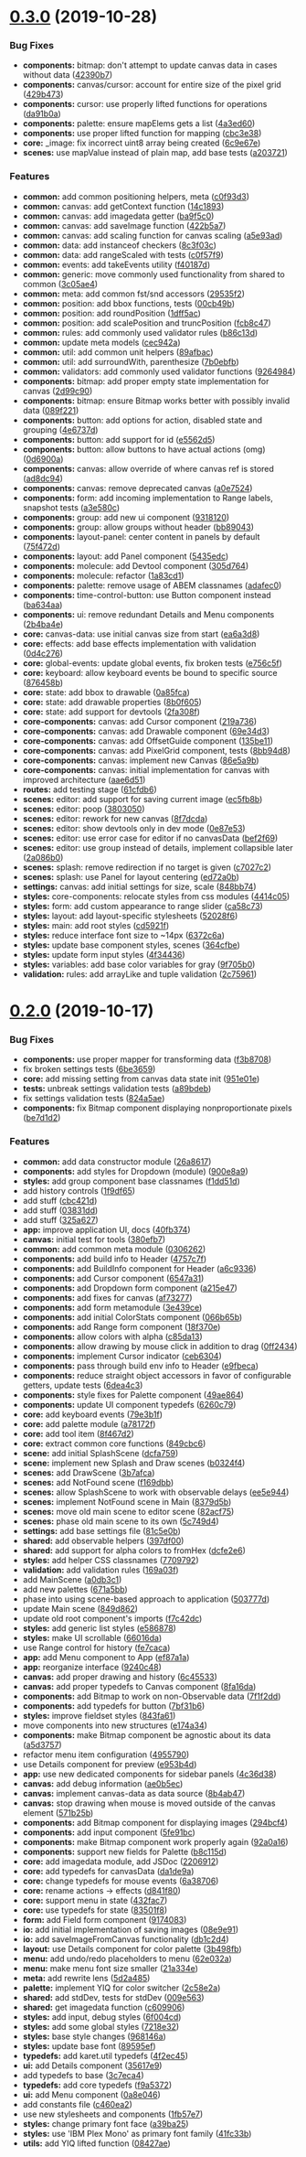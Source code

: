 # [0.3.0](https://github.com/stuf/etm12-pixel-app/compare/v0.2.0...v0.3.0) (2019-10-28)


### Bug Fixes

* **components:** bitmap: don't attempt to update canvas data in cases without data ([42390b7](https://github.com/stuf/etm12-pixel-app/commit/42390b74e84b8b4eaab80a2ebb4516fcb085f11b))
* **components:** canvas/cursor: account for entire size of the pixel grid ([429b473](https://github.com/stuf/etm12-pixel-app/commit/429b4735785437aede7744d0b031e168b3db522c))
* **components:** cursor: use properly lifted functions for operations ([da91b0a](https://github.com/stuf/etm12-pixel-app/commit/da91b0a34fc2f0438f96a29da55e66960cffe821))
* **components:** palette: ensure mapElems gets a list ([4a3ed60](https://github.com/stuf/etm12-pixel-app/commit/4a3ed602f32b4c25145b055b19b1f3011ace3962))
* **components:** use proper lifted function for mapping ([cbc3e38](https://github.com/stuf/etm12-pixel-app/commit/cbc3e38e7a12da9b83f5785758f46d701c3950cb))
* **core:** _image: fix incorrect uint8 array being created ([6c9e67e](https://github.com/stuf/etm12-pixel-app/commit/6c9e67e0817607a9298d4e315410b27843d207ca))
* **scenes:** use mapValue instead of plain map, add base tests ([a203721](https://github.com/stuf/etm12-pixel-app/commit/a203721094932a7d76172025e561749b58793414))


### Features

* **common:** add common positioning helpers, meta ([c0f93d3](https://github.com/stuf/etm12-pixel-app/commit/c0f93d302e81cd488fed12e4d8f073207f30972c))
* **common:** canvas: add getContext function ([14c1893](https://github.com/stuf/etm12-pixel-app/commit/14c1893f8db8cc7781c42f52d3cf861b0018f78d))
* **common:** canvas: add imagedata getter ([ba9f5c0](https://github.com/stuf/etm12-pixel-app/commit/ba9f5c0af166443b520eaee8a7fb336546eec138))
* **common:** canvas: add saveImage function ([422b5a7](https://github.com/stuf/etm12-pixel-app/commit/422b5a7ff518ad1a8d6960341e569313e114a264))
* **common:** canvas: add scaling function for canvas scaling ([a5e93ad](https://github.com/stuf/etm12-pixel-app/commit/a5e93ad65576daefe043cd1d2de62f1ceccd887b))
* **common:** data: add instanceof checkers ([8c3f03c](https://github.com/stuf/etm12-pixel-app/commit/8c3f03c3d03376e2a2e915a7a07a61f08fb3e299))
* **common:** data: add rangeScaled with tests ([c0f57f9](https://github.com/stuf/etm12-pixel-app/commit/c0f57f9f1ff6442cb0ac784be80d5a3ec0e5b10f))
* **common:** events: add takeEvents utility ([f40187d](https://github.com/stuf/etm12-pixel-app/commit/f40187db1de96b80027aebf735eb3e676c011a6b))
* **common:** generic: move commonly used functionality from shared to common ([3c05ae4](https://github.com/stuf/etm12-pixel-app/commit/3c05ae4eec1c4a975f830ce2915264e348232971))
* **common:** meta: add common fst/snd accessors ([29535f2](https://github.com/stuf/etm12-pixel-app/commit/29535f2592047f54fd95a8bf49eea50e89af47a4))
* **common:** position: add bbox functions, tests ([00cb49b](https://github.com/stuf/etm12-pixel-app/commit/00cb49bb2a8a5748953d75c02c7c10d39736b40f))
* **common:** position: add roundPosition ([1dff5ac](https://github.com/stuf/etm12-pixel-app/commit/1dff5ac94abd2737ea2a5e50514f4e66da2d4037))
* **common:** position: add scalePosition and truncPosition ([fcb8c47](https://github.com/stuf/etm12-pixel-app/commit/fcb8c47846d02045f4b1bbd8cc84d7feb750e810))
* **common:** rules: add commonly used validator rules ([b86c13d](https://github.com/stuf/etm12-pixel-app/commit/b86c13d6e57810c49b68d286106ccf7ad00f4b25))
* **common:** update meta models ([cec942a](https://github.com/stuf/etm12-pixel-app/commit/cec942ae62ef665c3d4a393348393662124b2822))
* **common:** util: add common unit helpers ([89afbac](https://github.com/stuf/etm12-pixel-app/commit/89afbac23cb1daa4b07a1dc87de8422ba9c7a7aa))
* **common:** util: add surroundWith, parenthesize ([7b0ebfb](https://github.com/stuf/etm12-pixel-app/commit/7b0ebfbe905b92f5d0d33251b2018851ca4b5ae2))
* **common:** validators: add commonly used validator functions ([9264984](https://github.com/stuf/etm12-pixel-app/commit/9264984cb615116e5e4908d720aecb864d687a81))
* **components:** bitmap: add proper empty state implementation for canvas ([2d99c90](https://github.com/stuf/etm12-pixel-app/commit/2d99c90a43e576052275a7216cf2c23b0dab402d))
* **components:** bitmap: ensure Bitmap works better with possibly invalid data ([089f221](https://github.com/stuf/etm12-pixel-app/commit/089f221810f376dbd42724886c0a390dc1c8d3e1))
* **components:** button: add options for action, disabled state and grouping ([4e6737d](https://github.com/stuf/etm12-pixel-app/commit/4e6737d9c24c337e662408962b2a3af676a46de8))
* **components:** button: add support for id ([e5562d5](https://github.com/stuf/etm12-pixel-app/commit/e5562d5854d6422f6c12c3f73518caa4ae3b146b))
* **components:** button: allow buttons to have actual actions (omg) ([0d6900a](https://github.com/stuf/etm12-pixel-app/commit/0d6900a6bb3f36e5142837b177df1cc8c5c41a9a))
* **components:** canvas: allow override of where canvas ref is stored ([ad8dc94](https://github.com/stuf/etm12-pixel-app/commit/ad8dc947f88044568c883a7131ee881d58439f3d))
* **components:** canvas: remove deprecated canvas ([a0e7524](https://github.com/stuf/etm12-pixel-app/commit/a0e7524544d076bc5bd456042b7380f016ea8251))
* **components:** form: add incoming implementation to Range labels, snapshot tests ([a3e580c](https://github.com/stuf/etm12-pixel-app/commit/a3e580c2e1a6effb614b16eb28fc7b7108fc2e00))
* **components:** group: add new ui component ([9318120](https://github.com/stuf/etm12-pixel-app/commit/931812040422e9a2d78f9fa5b5e3097f4e0c7816))
* **components:** group: allow groups without header ([bb89043](https://github.com/stuf/etm12-pixel-app/commit/bb890437bea849d0830952e13b00437ac43b91a4))
* **components:** layout-panel: center content in panels by default ([75f472d](https://github.com/stuf/etm12-pixel-app/commit/75f472d04f5d1311f30633448c245783d82d2b41))
* **components:** layout: add Panel component ([5435edc](https://github.com/stuf/etm12-pixel-app/commit/5435edc398f648ea88dd6e44f6b9a40bf7962780))
* **components:** molecule: add Devtool component ([305d764](https://github.com/stuf/etm12-pixel-app/commit/305d764b6d2de96273def28df90e9d1884ab2d3b))
* **components:** molecule: refactor ([1a83cd1](https://github.com/stuf/etm12-pixel-app/commit/1a83cd16d6098fd6e4d430f0cf42895955c48c86))
* **components:** palette: remove usage of ABEM classnames ([adafec0](https://github.com/stuf/etm12-pixel-app/commit/adafec07e5dd395ec2db68367ee5cac3dbc47d93))
* **components:** time-control-button: use Button component instead ([ba634aa](https://github.com/stuf/etm12-pixel-app/commit/ba634aa0378ea69d184f498f428bc6a1c8865c54))
* **components:** ui: remove redundant Details and Menu components ([2b4ba4e](https://github.com/stuf/etm12-pixel-app/commit/2b4ba4e05f4f5ec549a853af6f723490f8fed675))
* **core:** canvas-data: use initial canvas size from start ([ea6a3d8](https://github.com/stuf/etm12-pixel-app/commit/ea6a3d813af92632c8bdc204ed4f4616830e3533))
* **core:** effects: add base effects implementation with validation ([0d4c276](https://github.com/stuf/etm12-pixel-app/commit/0d4c276caa4d2ab2521abf85c57287e3d48446cd))
* **core:** global-events: update global events, fix broken tests ([e756c5f](https://github.com/stuf/etm12-pixel-app/commit/e756c5f8db62bcfef7a210f9cc579646acffab8a))
* **core:** keyboard: allow keyboard events be bound to specific source ([876458b](https://github.com/stuf/etm12-pixel-app/commit/876458bf78097ecb8ccf376f59248b0161ba11fd))
* **core:** state: add bbox to drawable ([0a85fca](https://github.com/stuf/etm12-pixel-app/commit/0a85fcac4d28f905bb2aa2a3ebd847c0fd8ddb65))
* **core:** state: add drawable properties ([8b0f605](https://github.com/stuf/etm12-pixel-app/commit/8b0f6057936573f26236abdccd3b5b96f80b470d))
* **core:** state: add support for devtools ([2fa308f](https://github.com/stuf/etm12-pixel-app/commit/2fa308f146d59edb28500544e835d337bc58a7e7))
* **core-components:** canvas: add Cursor component ([219a736](https://github.com/stuf/etm12-pixel-app/commit/219a7367efc97bca4ae997e7c68bebaa45935c9e))
* **core-components:** canvas: add Drawable component ([69e34d3](https://github.com/stuf/etm12-pixel-app/commit/69e34d3d622f8b53b78c91993852c71043c76937))
* **core-components:** canvas: add OffsetGuide component ([135be11](https://github.com/stuf/etm12-pixel-app/commit/135be1107ad1763c6e20be0ca5468e404ff3b113))
* **core-components:** canvas: add PixelGrid component, tests ([8bb94d8](https://github.com/stuf/etm12-pixel-app/commit/8bb94d81d25755cc10098c488185344f90015917))
* **core-components:** canvas: implement new Canvas ([86e5a9b](https://github.com/stuf/etm12-pixel-app/commit/86e5a9b2cea56e2cf2f3542a4eb73d2864d7fb99))
* **core-components:** canvas: initial implementation for canvas with improved architecture ([aae6d51](https://github.com/stuf/etm12-pixel-app/commit/aae6d519a39264365f4b050c29e5458fbe974993))
* **routes:** add testing stage ([61cfdb6](https://github.com/stuf/etm12-pixel-app/commit/61cfdb653b3e9ee2cda05f4f4985d6dab12a12c6))
* **scenes:** editor: add support for saving current image ([ec5fb8b](https://github.com/stuf/etm12-pixel-app/commit/ec5fb8b9418c1935e1c41324423567cc85f6d6ea))
* **scenes:** editor: poop ([3803050](https://github.com/stuf/etm12-pixel-app/commit/3803050013b6d4168d7f106d454ec0c419191670))
* **scenes:** editor: rework for new canvas ([8f7dcda](https://github.com/stuf/etm12-pixel-app/commit/8f7dcda73d6bfa5313d730f22512058bfabad1b5))
* **scenes:** editor: show devtools only in dev mode ([0e87e53](https://github.com/stuf/etm12-pixel-app/commit/0e87e5321da7bfdbfc638c0341624a5632d027ae))
* **scenes:** editor: use error case for editor if no canvasData ([bef2f69](https://github.com/stuf/etm12-pixel-app/commit/bef2f69a79be063c0368dac1e6e2bb2fc392683d))
* **scenes:** editor: use group instead of details, implement collapsible later ([2a086b0](https://github.com/stuf/etm12-pixel-app/commit/2a086b090cc629a0c6c1d075b6acd6f633fd3375))
* **scenes:** splash: remove redirection if no target is given ([c7027c2](https://github.com/stuf/etm12-pixel-app/commit/c7027c22134ebd440b0f4f62bbb574f06e88e06f))
* **scenes:** splash: use Panel for layout centering ([ed72a0b](https://github.com/stuf/etm12-pixel-app/commit/ed72a0bb35bb8da838933ec49479701adb2fbf27))
* **settings:** canvas: add initial settings for size, scale ([848bb74](https://github.com/stuf/etm12-pixel-app/commit/848bb7419b11ce7d00c18fcbc9219a5a9e2cc4df))
* **styles:** core-components: relocate styles from css modules ([4414c05](https://github.com/stuf/etm12-pixel-app/commit/4414c053325bcde60fd56f824d0e9080e5c7d1db))
* **styles:** form: add custom appearance to range slider ([ca58c73](https://github.com/stuf/etm12-pixel-app/commit/ca58c7304c7c6a76a7b16d6785a1611ddb486ba0))
* **styles:** layout: add layout-specific stylesheets ([52028f6](https://github.com/stuf/etm12-pixel-app/commit/52028f63b8b32b92ce8531f8363f27e92b066d2f))
* **styles:** main: add root styles ([cd5921f](https://github.com/stuf/etm12-pixel-app/commit/cd5921f57eb2ce90fcb737739390b843b438c249))
* **styles:** reduce interface font size to ~14px ([6372c6a](https://github.com/stuf/etm12-pixel-app/commit/6372c6a38b6e9a52302d16ca5341eea81227c5ae))
* **styles:** update base component styles, scenes ([364cfbe](https://github.com/stuf/etm12-pixel-app/commit/364cfbe82a70a7517ca599ec97828d349295402d))
* **styles:** update form input styles ([4f34436](https://github.com/stuf/etm12-pixel-app/commit/4f344369ba8ac832b180b8bc403c5fe1b1532c0e))
* **styles:** variables: add base color variables for gray ([9f705b0](https://github.com/stuf/etm12-pixel-app/commit/9f705b05d9c81273a00ce83036c16b8b6e34f557))
* **validation:** rules: add arrayLike and tuple validation ([2c75961](https://github.com/stuf/etm12-pixel-app/commit/2c7596142e23fae6066e792c10781a10d70ad28d))



# [0.2.0](https://github.com/stuf/etm12-pixel-app/compare/08427ae1cecbd4d4a2349971cc2e0808a9001a3f...v0.2.0) (2019-10-17)


### Bug Fixes

* **components:** use proper mapper for transforming data ([f3b8708](https://github.com/stuf/etm12-pixel-app/commit/f3b87089c723fcf2be30da6d3923526f22306781))
* fix broken settings tests ([6be3659](https://github.com/stuf/etm12-pixel-app/commit/6be3659ca15160327170afcbef435898be0bbda0))
* **core:** add missing setting from canvas data state init ([951e01e](https://github.com/stuf/etm12-pixel-app/commit/951e01e580d7f742ff8398bdb62d9c2ca4c70b78))
* **tests:** unbreak settings validation tests ([a89bdeb](https://github.com/stuf/etm12-pixel-app/commit/a89bdeb33bae047c97cc1ae6aac27b16dc523f86))
* fix settings validation tests ([824a5ae](https://github.com/stuf/etm12-pixel-app/commit/824a5ae77957fce6c6031589edd4e85a7b0bdbf5))
* **components:** fix Bitmap component displaying nonproportionate pixels ([be7d1d2](https://github.com/stuf/etm12-pixel-app/commit/be7d1d274a393c931a8daee56cce608f78628d97))


### Features

* **common:** add data constructor module ([26a8617](https://github.com/stuf/etm12-pixel-app/commit/26a86171ecadde6b7bea35bd8cd20d1a6da828bb))
* **components:** add styles for Dropdown (module) ([900e8a9](https://github.com/stuf/etm12-pixel-app/commit/900e8a9e6568039d821b9cf3a7d73e3e479794f2))
* **styles:** add group component base classnames ([f1dd51d](https://github.com/stuf/etm12-pixel-app/commit/f1dd51dd6be97d8c45d4c4f0ed96a58112de9534))
* add history controls ([1f9df65](https://github.com/stuf/etm12-pixel-app/commit/1f9df6550020066b85d626a3c4df2752b9566bc2))
* add stuff ([cbc421d](https://github.com/stuf/etm12-pixel-app/commit/cbc421d96eeca1c67158f190d29b614721b579b6))
* add stuff ([03831dd](https://github.com/stuf/etm12-pixel-app/commit/03831dd1661e214e88e244bfc32a797963b2020f))
* add stuff ([325a627](https://github.com/stuf/etm12-pixel-app/commit/325a627dc556fb936c2639403ae7ad78c4cff3e7))
* **app:** improve application UI, docs ([40fb374](https://github.com/stuf/etm12-pixel-app/commit/40fb374f5535ebcc90ae64b5351644a35d1d2e5d))
* **canvas:** initial test for tools ([380efb7](https://github.com/stuf/etm12-pixel-app/commit/380efb712fa4029a42aae01aa1e7047efe1a6413))
* **common:** add common meta module ([0306262](https://github.com/stuf/etm12-pixel-app/commit/0306262161c8825bc35533077116650bdc4f4ab4))
* **components:** add build info to Header ([4757c7f](https://github.com/stuf/etm12-pixel-app/commit/4757c7f89063ca02144f309dc495763f508364ad))
* **components:** add BuildInfo component for Header ([a6c9336](https://github.com/stuf/etm12-pixel-app/commit/a6c9336bef66f3dae702ed58b87a989feec939a9))
* **components:** add Cursor component ([6547a31](https://github.com/stuf/etm12-pixel-app/commit/6547a313557a47c002f859e38655bafbe8c20f3c))
* **components:** add Dropdown form component ([a215e47](https://github.com/stuf/etm12-pixel-app/commit/a215e475b54561f5887db382e73f75487a2ed3b6))
* **components:** add fixes for canvas ([af73277](https://github.com/stuf/etm12-pixel-app/commit/af732774923fb21a73bf349eb6b69b61c08f9782))
* **components:** add form metamodule ([3e439ce](https://github.com/stuf/etm12-pixel-app/commit/3e439ce7926da9ab54939018bb88feba921a6162))
* **components:** add initial ColorStats component ([066b65b](https://github.com/stuf/etm12-pixel-app/commit/066b65be55caa168e080449142eda0bbf7083fd5))
* **components:** add Range form component ([18f370e](https://github.com/stuf/etm12-pixel-app/commit/18f370e12a890f291ac0129d5036c0dcbc121a80))
* **components:** allow colors with alpha ([c85da13](https://github.com/stuf/etm12-pixel-app/commit/c85da13f5c97864781916d613376fa8edc096967))
* **components:** allow drawing by mouse click in addition to drag ([0ff2434](https://github.com/stuf/etm12-pixel-app/commit/0ff2434afdaa80b84fe47221a132bd62bc092473))
* **components:** implement Cursor indicator ([ceb6304](https://github.com/stuf/etm12-pixel-app/commit/ceb6304c8020dcbf13271f6515848dc8c53666a9))
* **components:** pass through build env info to Header ([e9fbeca](https://github.com/stuf/etm12-pixel-app/commit/e9fbeca4a57361d93bc2c4c81eea7cdccd4a2b76))
* **components:** reduce straight object accessors in favor of configurable getters, update tests ([6dea4c3](https://github.com/stuf/etm12-pixel-app/commit/6dea4c3e42696a404d47fa866e98eb552b47691b))
* **components:** style fixes for Palette component ([49ae864](https://github.com/stuf/etm12-pixel-app/commit/49ae8644d51253d86d8e7905404cb827575855c5))
* **components:** update UI component typedefs ([6260c79](https://github.com/stuf/etm12-pixel-app/commit/6260c7981127b8d00fb6c7235a595988c6f648d5))
* **core:** add keyboard events ([79e3b1f](https://github.com/stuf/etm12-pixel-app/commit/79e3b1faee80d75bf84fedc3aee0cf2ffea746a0))
* **core:** add palette module ([a78172f](https://github.com/stuf/etm12-pixel-app/commit/a78172fed2c22fe73f032945503b7a8138c85e27))
* **core:** add tool item ([8f467d2](https://github.com/stuf/etm12-pixel-app/commit/8f467d2744caece6c0bd0fe3a68ed38314bacf47))
* **core:** extract common core functions ([849cbc6](https://github.com/stuf/etm12-pixel-app/commit/849cbc6f05fbd054d4e69db87d9e518fe748e84b))
* **scene:** add initial SplashScene ([dcfa759](https://github.com/stuf/etm12-pixel-app/commit/dcfa75910515f316b6c7b1d3d5150aaed704177f))
* **scene:** implement new Splash and Draw scenes ([b0324f4](https://github.com/stuf/etm12-pixel-app/commit/b0324f457f76b9238b569b99c4e162a091ec24ae))
* **scenes:** add DrawScene ([3b7afca](https://github.com/stuf/etm12-pixel-app/commit/3b7afca1c6853bb613164daa1e45a52632d254b6))
* **scenes:** add NotFound scene ([f169dbb](https://github.com/stuf/etm12-pixel-app/commit/f169dbb0c13bf768e418d76f1466d7833cd9555f))
* **scenes:** allow SplashScene to work with observable delays ([ee5e944](https://github.com/stuf/etm12-pixel-app/commit/ee5e944864c7c310d1fa9e413da65d75a1a1b2d2))
* **scenes:** implement NotFound scene in Main ([8379d5b](https://github.com/stuf/etm12-pixel-app/commit/8379d5b7a44fda553cb26c09c67d3bd70c074e97))
* **scenes:** move old main scene to editor scene ([82acf75](https://github.com/stuf/etm12-pixel-app/commit/82acf752940e145e519b1403001ab81a69f7ee19))
* **scenes:** phase old main scene to its own ([5c749d4](https://github.com/stuf/etm12-pixel-app/commit/5c749d44e50245fbdf1f24422baff82be375812c))
* **settings:** add base settings file ([81c5e0b](https://github.com/stuf/etm12-pixel-app/commit/81c5e0b3686f9eb6a8c0e083a7ffc9ce5b07fb88))
* **shared:** add observable helpers ([397df00](https://github.com/stuf/etm12-pixel-app/commit/397df0029941ad46fc9d0f1c3a8ef4ea67c60b16))
* **shared:** add support for alpha colors to fromHex ([dcfe2e6](https://github.com/stuf/etm12-pixel-app/commit/dcfe2e61ab8729aabb3f912b34b8d11b6c1adbea))
* **styles:** add helper CSS classnames ([7709792](https://github.com/stuf/etm12-pixel-app/commit/7709792a571967d7789938ac1d42cff67239a4ae))
* **validation:** add validation rules ([169a03f](https://github.com/stuf/etm12-pixel-app/commit/169a03f7ff90d63854f1f32659432c399784feb2))
* add MainScene ([a0db3c1](https://github.com/stuf/etm12-pixel-app/commit/a0db3c153b94007bc46c7773d6a3972e04b39b1e))
* add new palettes ([671a5bb](https://github.com/stuf/etm12-pixel-app/commit/671a5bbf6663d4cc0e85dba95e79124ad8ec3261))
* phase into using scene-based approach to application ([503777d](https://github.com/stuf/etm12-pixel-app/commit/503777d96b1336d04e6810866dcef6809c9df52a))
* update Main scene ([849d862](https://github.com/stuf/etm12-pixel-app/commit/849d862416a16612d648d1058065a3b3e08e672b))
* update old root component's imports ([f7c42dc](https://github.com/stuf/etm12-pixel-app/commit/f7c42dc103a03ad83a4d5bcadd713da54902f493))
* **styles:** add generic list styles ([e586878](https://github.com/stuf/etm12-pixel-app/commit/e586878ce58d4a30d21b377c12d72b24f66bc738))
* **styles:** make UI scrollable ([66016da](https://github.com/stuf/etm12-pixel-app/commit/66016daa3831126c74646154e73924e51c3c4158))
* use Range control for history ([fe7caca](https://github.com/stuf/etm12-pixel-app/commit/fe7cacac7d4dfe22659aea5299598087399a1a16))
* **app:** add Menu component to App ([ef87a1a](https://github.com/stuf/etm12-pixel-app/commit/ef87a1a7766eadb0e82fa2936f53b1190c3a7625))
* **app:** reorganize interface ([9240c48](https://github.com/stuf/etm12-pixel-app/commit/9240c48e9b7207b610162840d1cee3501960488c))
* **canvas:** add proper drawing and history ([6c45533](https://github.com/stuf/etm12-pixel-app/commit/6c4553343a650219e8caf084b6d8bd6dabac2443))
* **canvas:** add proper typedefs to Canvas component ([8fa16da](https://github.com/stuf/etm12-pixel-app/commit/8fa16da3973b8e59b57935a52925d84705fc0be8))
* **components:** add Bitmap to work on non-Observable data ([7f1f2dd](https://github.com/stuf/etm12-pixel-app/commit/7f1f2dd49caeb0e77f4879f8a03f63080c7ec357))
* **components:** add typedefs for button ([7bf31b6](https://github.com/stuf/etm12-pixel-app/commit/7bf31b6bf664bc5d721811568d4eda9e7b60edd4))
* **styles:** improve fieldset styles ([843fa61](https://github.com/stuf/etm12-pixel-app/commit/843fa61fbdabcdc6eecb30a1d0fefe94c072ec4a))
* move components into new structures ([e174a34](https://github.com/stuf/etm12-pixel-app/commit/e174a347fed95d9def8a20ebfb8eed3d0ca85e87))
* **components:** make Bitmap component be agnostic about its data ([a5d3757](https://github.com/stuf/etm12-pixel-app/commit/a5d37579ba2c66dbd91af4b78016c73d9bf0dae1))
* refactor menu item configuration ([4955790](https://github.com/stuf/etm12-pixel-app/commit/49557905c287d461cf64c4cc81cfed54bfec16f8))
* use Details component for preview ([e953b4d](https://github.com/stuf/etm12-pixel-app/commit/e953b4d11cfb3a2ff7404f3a155147b1b28452a6))
* **app:** use new dedicated components for sidebar panels ([4c36d38](https://github.com/stuf/etm12-pixel-app/commit/4c36d38b0a12a385d1cf2a0de6ae06ba0f796d98))
* **canvas:** add debug information ([ae0b5ec](https://github.com/stuf/etm12-pixel-app/commit/ae0b5ec98e311307f01a8af2e02b62464e1fe583))
* **canvas:** implement canvas-data as data source ([8b4ab47](https://github.com/stuf/etm12-pixel-app/commit/8b4ab47f223d99be34d8016c74045d8c3147b614))
* **canvas:** stop drawing when mouse is moved outside of the canvas element ([571b25b](https://github.com/stuf/etm12-pixel-app/commit/571b25b6f9ae69df910e30e0a61cc80a69984bb0))
* **components:** add Bitmap component for displaying images ([294bcf4](https://github.com/stuf/etm12-pixel-app/commit/294bcf43e2f3503737ea7bcaaa88a4c8a907e75f))
* **components:** add input component ([5fe91bc](https://github.com/stuf/etm12-pixel-app/commit/5fe91bc64c057adaea891afc2f6a0de333c8606b))
* **components:** make Bitmap component work properly again ([92a0a16](https://github.com/stuf/etm12-pixel-app/commit/92a0a16aba0fe3b7cbfc457fab76e0c91d12e62f))
* **components:** support new fields for Palette ([b8c115d](https://github.com/stuf/etm12-pixel-app/commit/b8c115dafea5529f7f5957d5d777641a7e162c07))
* **core:** add imagedata module, add JSDoc ([2206912](https://github.com/stuf/etm12-pixel-app/commit/2206912e8a6d6a09072fce37d2e7622f0c4ceb90))
* **core:** add typedefs for canvasData ([da1de9a](https://github.com/stuf/etm12-pixel-app/commit/da1de9a7b38fa4a5db07cbc91eff2523f67c724f))
* **core:** change typedefs for mouse events ([6a38706](https://github.com/stuf/etm12-pixel-app/commit/6a38706ede698be176fc30a804a70e8a98baa9be))
* **core:** rename actions -> effects ([d841f80](https://github.com/stuf/etm12-pixel-app/commit/d841f80f0b99d3813229c4ec03665a0f24c998fb))
* **core:** support menu in state ([432fac7](https://github.com/stuf/etm12-pixel-app/commit/432fac76369e43f5c3c6b33cb1e8b0653190d72d))
* **core:** use typedefs for state ([83501f8](https://github.com/stuf/etm12-pixel-app/commit/83501f8fb7373c185413b6ac6040af5c41a3c979))
* **form:** add Field form component ([9174083](https://github.com/stuf/etm12-pixel-app/commit/9174083ab7a8f5e1ffeeb9d1903b4e10f74cc65c))
* **io:** add initial implementation of saving images ([08e9e91](https://github.com/stuf/etm12-pixel-app/commit/08e9e9108908be3f8da1ee6ff2e25f180eec5bff))
* **io:** add saveImageFromCanvas functionality ([db1c2d4](https://github.com/stuf/etm12-pixel-app/commit/db1c2d4bd4f6f6429797f18a63a3bbb46d6fb710))
* **layout:** use Details component for color palette ([3b498fb](https://github.com/stuf/etm12-pixel-app/commit/3b498fb8dbf03db4c4743597d0d3714f3df84d91))
* **menu:** add undo/redo placeholders to menu ([62e032a](https://github.com/stuf/etm12-pixel-app/commit/62e032a403cc4242c1ee256c23950c4678f4a21a))
* **menu:** make menu font size smaller ([21a334e](https://github.com/stuf/etm12-pixel-app/commit/21a334e7f01888ea17553b1b84db7017615afbf3))
* **meta:** add rewrite lens ([5d2a485](https://github.com/stuf/etm12-pixel-app/commit/5d2a48520d90be54c18fdcdfc3a9f8579a4a967d))
* **palette:** implement YIQ for color switcher ([2c58e2a](https://github.com/stuf/etm12-pixel-app/commit/2c58e2a3bcfa5aa0cadb6e226ea2218654aec8f4))
* **shared:** add stdDev, tests for stdDev ([009e563](https://github.com/stuf/etm12-pixel-app/commit/009e5636df2331a06b395a58c9afc95f8ea76cd8))
* **shared:** get imagedata function ([c609906](https://github.com/stuf/etm12-pixel-app/commit/c60990688215d4a9b3adbd017964bae6634b0a56))
* **styles:** add input, debug styles ([6f004cd](https://github.com/stuf/etm12-pixel-app/commit/6f004cddab85b669cd8556b432799b57db3ea98e))
* **styles:** add some global styles ([7218e32](https://github.com/stuf/etm12-pixel-app/commit/7218e32b9398a6ab43f6250ee2d50cdc8ac2dbdd))
* **styles:** base style changes ([968146a](https://github.com/stuf/etm12-pixel-app/commit/968146a9ae7a87eb3efbe9cf84c0559af991c97f))
* **styles:** update base font ([89595ef](https://github.com/stuf/etm12-pixel-app/commit/89595ef7b0c68eef271f32ff03e45e0e6ea736db))
* **typedefs:** add karet.util typedefs ([4f2ec45](https://github.com/stuf/etm12-pixel-app/commit/4f2ec453fbca21b016feb6be3abc67349c8a9c91))
* **ui:** add Details component ([35617e9](https://github.com/stuf/etm12-pixel-app/commit/35617e93faf2cb8fefe14a920676a31cd54b6885))
* add typedefs to base ([3c7eca4](https://github.com/stuf/etm12-pixel-app/commit/3c7eca4e80b8054684b43408011a0e95565a630b))
* **typedefs:** add core typedefs ([f9a5372](https://github.com/stuf/etm12-pixel-app/commit/f9a5372d87ee91d0f6a4b277667ae3caa257b06d))
* **ui:** add Menu component ([0a8e046](https://github.com/stuf/etm12-pixel-app/commit/0a8e0463bce1c37847f914d84fd6816b4fa8f0ff))
* add constants file ([c460ea2](https://github.com/stuf/etm12-pixel-app/commit/c460ea27f7f01f3a0cdb825f9edb1a6ead03f1a6))
* use new stylesheets and components ([1fb57e7](https://github.com/stuf/etm12-pixel-app/commit/1fb57e79e791294f55b8e792b871e0043a839879))
* **styles:** change primary font face ([a39ba25](https://github.com/stuf/etm12-pixel-app/commit/a39ba25ec759b701daffbdd51699cc06ca085476))
* **styles:** use 'IBM Plex Mono' as primary font family ([41fc33b](https://github.com/stuf/etm12-pixel-app/commit/41fc33b110bdd81a10b0bf56cc5649950b70b6a7))
* **utils:** add YIQ lifted function ([08427ae](https://github.com/stuf/etm12-pixel-app/commit/08427ae1cecbd4d4a2349971cc2e0808a9001a3f))



